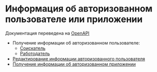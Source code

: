 # Информация об авторизованном пользователе или приложении

Документация переведена на [OpenAPI](https://api.hh.ru/openapi/redoc)

* Получение информации об авторизованном пользователе:
  * [Соискатель](https://api.hh.ru/openapi/redoc#tag/Informaciya-o-soiskatele/paths/~1me/get)
  * [Работодатель](https://api.hh.ru/openapi/redoc#tag/Informaciya-o-menedzhere/paths/~1me/get)
* [Редактирование информации авторизованного пользователя](https://api.hh.ru/openapi/redoc#tag/Informaciya-o-soiskatele/paths/~1me/post)
* [Получение информации об авторизованном приложении](https://api.hh.ru/openapi/redoc#tag/Informaciya-o-prilozhenii/paths/~1me/get)
